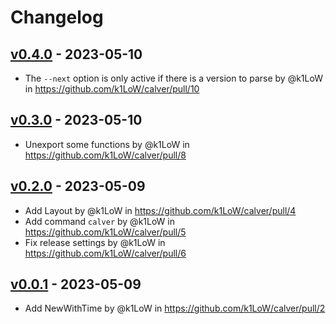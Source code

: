 # Changelog

## [v0.4.0](https://github.com/k1LoW/calver/compare/v0.3.0...v0.4.0) - 2023-05-10
- The `--next` option is only active if there is a version to parse by @k1LoW in https://github.com/k1LoW/calver/pull/10

## [v0.3.0](https://github.com/k1LoW/calver/compare/v0.2.0...v0.3.0) - 2023-05-10
- Unexport some functions by @k1LoW in https://github.com/k1LoW/calver/pull/8

## [v0.2.0](https://github.com/k1LoW/calver/compare/v0.1.0...v0.2.0) - 2023-05-09
- Add Layout by @k1LoW in https://github.com/k1LoW/calver/pull/4
- Add command `calver` by @k1LoW in https://github.com/k1LoW/calver/pull/5
- Fix release settings by @k1LoW in https://github.com/k1LoW/calver/pull/6

## [v0.0.1](https://github.com/k1LoW/calver/commits/v0.0.1) - 2023-05-09
- Add NewWithTime by @k1LoW in https://github.com/k1LoW/calver/pull/2
